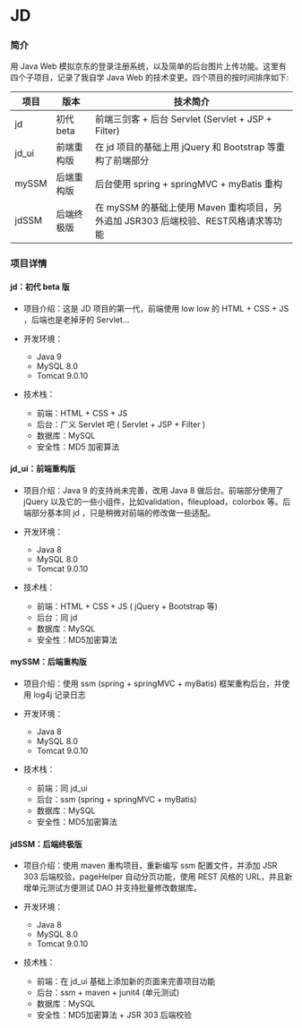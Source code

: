 # JD

### 简介

用 Java Web 模拟京东的登录注册系统，以及简单的后台图片上传功能。这里有四个子项目，记录了我自学 Java Web 的技术变更。四个项目的按时间排序如下:

| 项目  | 版本        | 技术简介                                                     |
| ----- | ---------- | ------------------------------------------------------------ |
| jd    | 初代 beta  | 前端三剑客 + 后台 Servlet (Servlet + JSP + Filter)           |
| jd_ui | 前端重构版   | 在 jd 项目的基础上用 jQuery 和 Bootstrap 等重构了前端部分    |
| mySSM | 后端重构版   | 后台使用 spring + springMVC + myBatis 重构                   |
| jdSSM | 后端终极版   | 在 mySSM 的基础上使用 Maven 重构项目，另外追加 JSR303 后端校验、REST风格请求等功能 |



### 项目详情

#### jd：初代 beta 版

+ 项目介绍：这是 JD 项目的第一代，前端使用 low low 的 HTML + CSS + JS ，后端也是老掉牙的 Servlet...

+ 开发环境：
  + Java 9
  + MySQL 8.0
  + Tomcat 9.0.10

+ 技术栈：
  + 前端：HTML + CSS + JS
  + 后台：广义 Servlet 吧 ( Servlet + JSP + Filter )
  + 数据库：MySQL
  + 安全性：MD5 加密算法



#### jd_ui：前端重构版

+ 项目介绍：Java 9 的支持尚未完善，改用 Java 8 做后台。前端部分使用了 jQuery 以及它的一些小组件，比如validation，fileupload，colorbox 等。后端部分基本同 jd ，只是稍微对前端的修改做一些适配。

+ 开发环境：
  + Java 8 
  + MySQL 8.0
  + Tomcat 9.0.10

+ 技术栈：
  + 前端：HTML + CSS + JS ( jQuery + Bootstrap 等)
  + 后台：同 jd
  + 数据库：MySQL
  + 安全性：MD5加密算法



#### mySSM：后端重构版

- 项目介绍：使用 ssm (spring + springMVC + myBatis) 框架重构后台，并使用 log4j 记录日志

- 开发环境：
  - Java 8 
  - MySQL 8.0
  - Tomcat 9.0.10

- 技术栈：
  - 前端：同 jd_ui
  - 后台：ssm (spring + springMVC + myBatis)
  - 数据库：MySQL
  - 安全性：MD5加密算法



#### jdSSM：后端终极版

- 项目介绍：使用 maven 重构项目，重新编写 ssm 配置文件，并添加 JSR 303 后端校验，pageHelper 自动分页功能，使用 REST 风格的  URL，并且新增单元测试方便测试 DAO 并支持批量修改数据库。

- 开发环境：
  - Java 8 
  - MySQL 8.0
  - Tomcat 9.0.10

- 技术栈：
  - 前端：在 jd_ui 基础上添加新的页面来完善项目功能
  - 后台：ssm + maven + junit4 (单元测试)
  - 数据库：MySQL
  - 安全性：MD5加密算法 + JSR 303 后端校验
